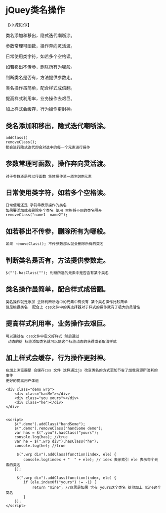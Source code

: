 # jQuey类名操作
【小城贝尔】

类名添加和移出，隐式迭代嘲哳涂。

参数常理可函数，操作奔向灵活渡。

日常使用类字符，如若多个空格读。

如若移出不传参，删除所有为哪般。

判断类名是否有，方法提供参数走。

类名操作虽简单，配合样式成倍翻。

提高样式利用率，业务操作去艰巨。

加上样式会缓存，行为操作更封神。

## 类名添加和移出，隐式迭代嘲哳涂。
    addClass() 
    removeClass();
    都会进行隐式迭代即会对选中的每一个元素进行操作
## 参数常理可函数，操作奔向灵活渡。
    对于参数还是可以传函数 集体操作某一原生DOM元素 
## 日常使用类字符，如若多个空格读。
    日常使用还是 字符串表示操作的类名
    如果要添加或者删除多个类名 使用 空格将不同的类名隔开
    removeClass("name1  name2");
## 如若移出不传参，删除所有为哪般。
    如果 removeClass(); 不传参数那么就会删除所有的类名
## 判断类名是否有，方法提供参数走。
    $("").hasClass(""); 判断所选的元素中是否含有某个类名
## 类名操作虽简单，配合样式成倍翻。
    类名操作就是添加 去除判断所选中的元素中有没有 某个类名操作比较简单
    但是根据类名  配合上 css文件中的类选择器对于样式的操作就有了极大的灵活性
## 提高样式利用率，业务操作去艰巨。
    可以通过在 css文件中定义好样式 然后通过
     动态的给 标签添加类名就可以使这个标签动态的获得或者取消样式
## 加上样式会缓存，行为操作更封神。
    在加上浏览器是 会缓存css 文件 这样通过js 改变类名的方式更加节省了加载资源所消耗的事件
    更好的提高用户体验

    <div class="demo wrp">
        <div class="hasMe"></div>
        <div class="you yours"></div>
        <div class="he"></div>
    </div>


    <script>
        $(".demo").addClass("handSome");
        $(".demo").removeClass("handSome demo");
        var has = $(".you").hasClass("yours");
        console.log(has); //true
        var he = $(".wrp div").hasClass("he");
        console.log(he); //true

         $(".wrp div").addClass(function(index, ele) {
            console.log(index + "  " + ele); // idex 表示索引 ele 表示每个元素的类名
        });

         $(".wrp div").addClass(function(index, ele) {
            if (ele.indexOf("yours") != -1) {
                return "mine"; //意思是如果 含有 yours这个类名 给他加上 mine这个类名
            }
        });
    </script>
